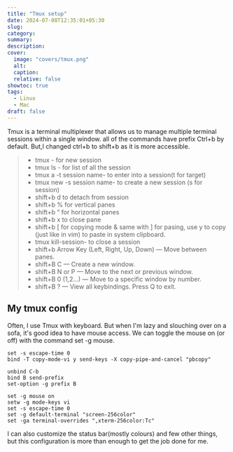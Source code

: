 ```yaml
---
title: "Tmux setup"
date: 2024-07-08T12:35:01+05:30
slug:
category:
summary:
description: 
cover:
  image: "covers/tmux.png"
  alt:
  caption:
  relative: false
showtoc: true
tags:
  - Linux
  - Mac
draft: false
---
```


Tmux is a terminal multiplexer that allows us to manage multiple terminal sessions within a single window. all of the commands have prefix Ctrl+b by default. But,I changed ctrl+b to shift+b as it is more accessible.

> - tmux - for new session
> - tmux ls - for list of all the session
> - tmux a -t session name- to enter into a session(t for target)
> - tmux new -s session name- to create a new session (s for session)
> - shift+b d to detach from session
> - shift+b % for vertical panes
> - shift+b “ for horizontal panes
> - shift+b x to close pane
> -  shift+b [ for copying mode & same with ] for pasing, use y to copy (just like in vim) to paste in system clipboard.
> - tmux kill-session- to close a session
> - shift+b Arrow Key (Left, Right, Up, Down) — Move between panes.
> - shift+B C — Create a new window.
> - shift+B N or P — Move to the next or previous window.
> - shift+B 0 (1,2...) — Move to a specific window by number.
> - shift+B ? — View all keybindings. Press Q to exit.

## My tmux config

Often, I use Tmux with keyboard. But when I'm lazy and slouching over on a sofa, it's good idea to have mouse access. We can toggle the mouse on (or off) with the command set -g mouse.

```
set -s escape-time 0
bind -T copy-mode-vi y send-keys -X copy-pipe-and-cancel "pbcopy"

unbind C-b
bind B send-prefix
set-option -g prefix B

set -g mouse on
setw -g mode-keys vi
set -s escape-time 0
set -g default-terminal "screen-256color"
set -ga terminal-overrides ",xterm-256color:Tc"

```


I can also customize the status bar(mostly colours) and few other things, but this configuration is more than enough to get the job done for me.